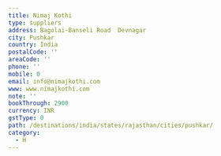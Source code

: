 ```yaml
---
title: Nimaj Kothi
type: suppliers
address: Bagolai-Banseli Road  Devnagar
city: Pushkar
country: India
postalCode: ''
areaCode: ''
phone: ''
mobile: 0
email: info@nimajkothi.com
www: www.nimajkothi.com
note: ''
bookThrough: 2900
currency: INR
gstType: 0
path: /destinations/india/states/rajasthan/cities/pushkar/
category:
  - H
---
```


